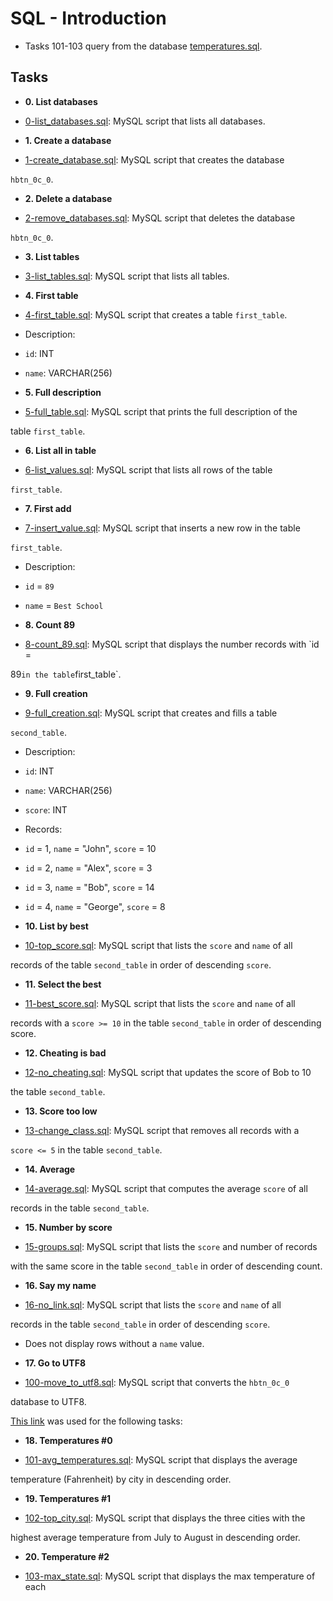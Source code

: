 
#  SQL - Introduction

* Tasks 101-103 query from the database [temperatures.sql](./temperatures.sql).

##  Tasks

* **0. List databases**

* [0-list_databases.sql](./0-list_databases.sql): MySQL script that lists all databases.

* **1. Create a database**

* [1-create_database.sql](./1-create_database.sql): MySQL script that creates the database

`hbtn_0c_0`.

* **2. Delete a database**

* [2-remove_databases.sql](./2-remove_databases.sql): MySQL script that deletes the database

`hbtn_0c_0`.

* **3. List tables**

* [3-list_tables.sql](./3-list_tables.sql): MySQL script that lists all tables.

* **4. First table**

* [4-first_table.sql](./4-first_table.sql): MySQL script that creates a table `first_table`.

* Description:

* `id`: INT

* `name`: VARCHAR(256)

* **5. Full description**

* [5-full_table.sql](./5-full_table.sql): MySQL script that prints the full description of the

table `first_table`.

* **6. List all in table**

* [6-list_values.sql](./6-list_values.sql): MySQL script that lists all rows of the table

`first_table`.

* **7. First add**

* [7-insert_value.sql](./7-insert_value.sql): MySQL script that inserts a new row in the table

`first_table`.

* Description:

* `id` = `89`

* `name` = `Best School`

* **8. Count 89**

* [8-count_89.sql](./8-count_89.sql): MySQL script that displays the number records with `id =

89` in the table `first_table`.

* **9. Full creation**

* [9-full_creation.sql](./9-full_creation.sql): MySQL script that creates and fills a table

`second_table`.

* Description:

* `id`: INT

* `name`: VARCHAR(256)

* `score`: INT

* Records:

* `id` = 1, `name` = "John", `score` = 10

* `id` = 2, `name` = "Alex", `score` = 3

* `id` = 3, `name` = "Bob", `score` = 14

* `id` = 4, `name` = "George", `score` = 8

* **10. List by best**

* [10-top_score.sql](./10-top_score.sql): MySQL script that lists the `score` and `name` of all

records of the table `second_table` in order of descending `score`.

* **11. Select the best**

* [11-best_score.sql](./11-best_score.sql): MySQL script that lists the `score` and `name` of all

records with a `score >= 10` in the table `second_table` in order of descending score.

* **12. Cheating is bad**

* [12-no_cheating.sql](./12-no_cheating.sql): MySQL script that updates the score of Bob to 10

the table `second_table`.

* **13. Score too low**

* [13-change_class.sql](./13-change_class.sql): MySQL script that removes all records with a

`score <= 5` in the table `second_table`.

* **14. Average**

* [14-average.sql](./14-average.sql): MySQL script that computes the average `score` of all

records in the table `second_table`.

* **15. Number by score**

* [15-groups.sql](./15-groups.sql): MySQL script that lists the `score` and number of records

with the same score in the table `second_table` in order of descending count.

* **16. Say my name**

* [16-no_link.sql](./16-no_link.sql): MySQL script that lists the `score` and `name` of all

records in the table `second_table` in order of descending `score`.

* Does not display rows without a `name` value.

* **17. Go to UTF8**

* [100-move_to_utf8.sql](./100-move_to_utf8.sql): MySQL script that converts the `hbtn_0c_0`

database to UTF8.

[This link](https://s3.amazonaws.com/intranet-projects-files/holbertonschool-higher-level_programming+/272/temperatures.sql) was used for the following tasks:

* **18. Temperatures #0**

* [101-avg_temperatures.sql](./101-avg_temperatures.sql): MySQL script that displays the average

temperature (Fahrenheit) by city in descending order.

* **19. Temperatures #1**

* [102-top_city.sql](./102-top_city.sql): MySQL script that displays the three cities with the

highest average temperature from July to August in descending order.

* **20. Temperature #2**

* [103-max_state.sql](./103-max_state.sql): MySQL script that displays the max temperature of each


